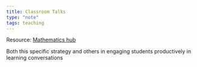 ```yaml
---
title: Classroom Talks
type: "note"
tags: teaching
---
```




Resource: [Mathematics hub](https://www.mathematicshub.edu.au/plan-teach-and-assess/teaching/teaching-strategies/classroom-talks/)

Both this specific strategy and others in engaging students productively in learning conversations


